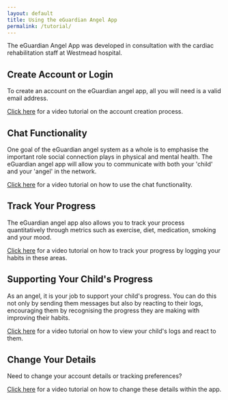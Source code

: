 ```yaml
---
layout: default
title: Using the eGuardian Angel App
permalink: /tutorial/
---
```


The eGuardian Angel App was developed in consultation with the cardiac rehabilitation staff at Westmead hospital.

## Create Account or Login

To create an account on the eGuardian angel app, all you will need is a valid email address.

[Click here](./create_account.markdown) for a video tutorial on the account creation process.

## Chat Functionality

One goal of the eGuardian angel system as a whole is to emphasise the important role social connection plays in physical and mental health. The eGuardian angel app will allow you to communicate with both your 'child' and your 'angel' in the network.

[Click here](./chat_functionality.markdown) for a video tutorial on how to use the chat functionality.

## Track Your Progress

The eGuardian angel app also allows you to track your process quantitatively through metrics such as exercise, diet, medication, smoking and your mood.

[Click here](./habit_tracking.markdown) for a video tutorial on how to track your progress by logging your habits in these areas.

## Supporting Your Child's Progress

As an angel, it is your job to support your child's progress. You can do this not only by sending them messages but also by
reacting to their logs, encouraging them by recognising the progress they are making with improving their habits.

[Click here](./reacting_to_logs.markdown) for a video tutorial on how to view your child's logs and react to them.

## Change Your Details

Need to change your account details or tracking preferences?

[Click here](./change_details.markdown) for a video tutorial on how to change these details within the app.
